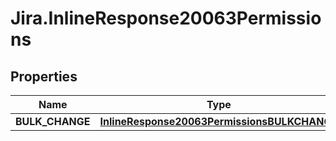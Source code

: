 # Jira.InlineResponse20063Permissions

## Properties

Name | Type | Description | Notes
------------ | ------------- | ------------- | -------------
**BULK_CHANGE** | [**InlineResponse20063PermissionsBULKCHANGE**](InlineResponse20063PermissionsBULKCHANGE.md) |  | 


